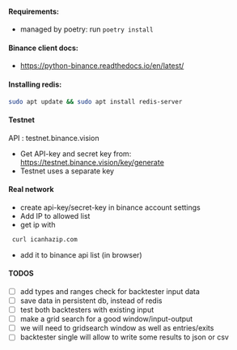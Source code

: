 #### Requirements:
- managed by poetry: run ``` poetry install ```

#### Binance client docs: 
- https://python-binance.readthedocs.io/en/latest/

#### Installing redis:
```bash
sudo apt update && sudo apt install redis-server 
```

#### Testnet
API : testnet.binance.vision
- Get API-key and secret key from: https://testnet.binance.vision/key/generate
- Testnet uses a separate key

#### Real network
- create api-key/secret-key in binance account settings
- Add IP to allowed list
- get ip with

```bash 
 curl icanhazip.com 
```
- add it to binance api list (in browser)

#### TODOS 
- [ ] add types and ranges check for backtester input data
- [ ] save data in persistent db, instead of redis
- [ ] test both backtesters with existing input
- [ ] make a grid search for a good window/input-output
- [ ] we will need to gridsearch window as well as entries/exits
- [ ] backtester single will allow to write some results to json or csv